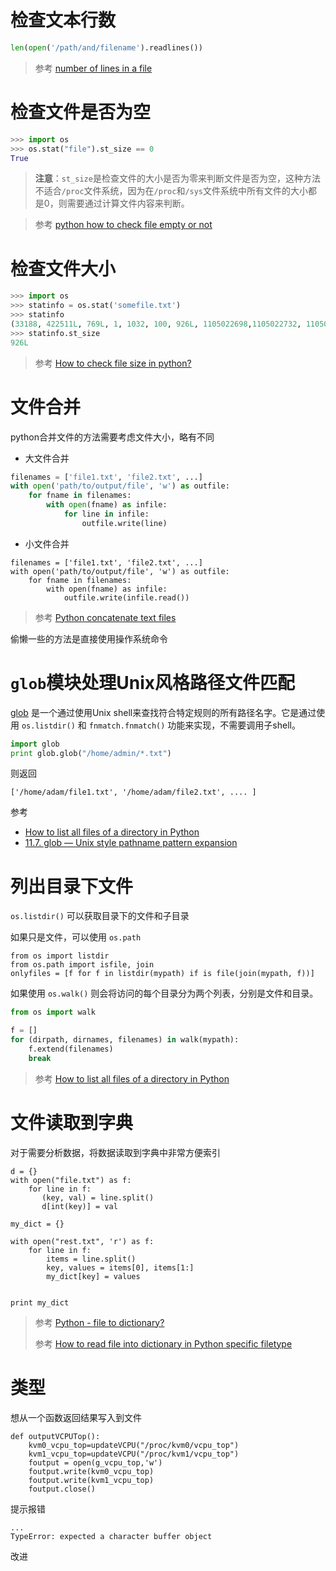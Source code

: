 
# 检查文本行数

```python
len(open('/path/and/filename').readlines())
```

> 参考 [number of lines in a file](http://grokbase.com/t/python/python-list/023x86165h/number-of-lines-in-a-file)

# 检查文件是否为空

```python
>>> import os
>>> os.stat("file").st_size == 0
True
```

> **注意**：`st_size`是检查文件的大小是否为零来判断文件是否为空，这种方法不适合`/proc`文件系统，因为在`/proc`和`/sys`文件系统中所有文件的大小都是0，则需要通过计算文件内容来判断。

> 参考 [python how to check file empty or not](http://stackoverflow.com/questions/2507808/python-how-to-check-file-empty-or-not)

# 检查文件大小

```python
>>> import os
>>> statinfo = os.stat('somefile.txt')
>>> statinfo
(33188, 422511L, 769L, 1, 1032, 100, 926L, 1105022698,1105022732, 1105022732)
>>> statinfo.st_size
926L
```

> 参考 [How to check file size in python?](http://stackoverflow.com/questions/2104080/how-to-check-file-size-in-python)

# 文件合并

python合并文件的方法需要考虑文件大小，略有不同

* 大文件合并

```python
filenames = ['file1.txt', 'file2.txt', ...]
with open('path/to/output/file', 'w') as outfile:
    for fname in filenames:
        with open(fname) as infile:
            for line in infile:
                outfile.write(line)
```

* 小文件合并

```pyton
filenames = ['file1.txt', 'file2.txt', ...]
with open('path/to/output/file', 'w') as outfile:
    for fname in filenames:
        with open(fname) as infile:
            outfile.write(infile.read())
```

> 参考 [Python concatenate text files](http://stackoverflow.com/questions/13613336/python-concatenate-text-files)

偷懒一些的方法是直接使用操作系统命令

# `glob`模块处理Unix风格路径文件匹配

[glob](https://docs.python.org/3/library/glob.html) 是一个通过使用Unix shell来查找符合特定规则的所有路径名字。它是通过使用 `os.listdir()` 和 `fnmatch.fnmatch()` 功能来实现，不需要调用子shell。

```python
import glob
print glob.glob("/home/admin/*.txt")
```

则返回

```
['/home/adam/file1.txt', '/home/adam/file2.txt', .... ]
```

参考

* [How to list all files of a directory in Python](http://stackoverflow.com/questions/3207219/how-to-list-all-files-of-a-directory-in-python)
* [11.7. glob — Unix style pathname pattern expansion](https://docs.python.org/3/library/glob.html)

# 列出目录下文件

`os.listdir()` 可以获取目录下的文件和子目录

如果只是文件，可以使用 `os.path`

```path
from os import listdir
from os.path import isfile, join
onlyfiles = [f for f in listdir(mypath) if is file(join(mypath, f))]
```

如果使用 `os.walk()` 则会将访问的每个目录分为两个列表，分别是文件和目录。

```python
from os import walk

f = []
for (dirpath, dirnames, filenames) in walk(mypath):
    f.extend(filenames)
	break
```

> 参考 [How to list all files of a directory in Python](http://stackoverflow.com/questions/3207219/how-to-list-all-files-of-a-directory-in-python)

# 文件读取到字典

对于需要分析数据，将数据读取到字典中非常方便索引

```
d = {}
with open("file.txt") as f:
    for line in f:
       (key, val) = line.split()
       d[int(key)] = val
```

```
my_dict = {}

with open("rest.txt", 'r') as f:
    for line in f:
        items = line.split()
        key, values = items[0], items[1:]
        my_dict[key] = values


print my_dict
```

> 参考 [Python - file to dictionary?](http://stackoverflow.com/questions/4803999/python-file-to-dictionary)
>
> 参考 [How to read file into dictionary in Python specific filetype](http://stackoverflow.com/questions/15577990/how-to-read-file-into-dictionary-in-python-specific-filetype)

# 类型

想从一个函数返回结果写入到文件

```
def outputVCPUTop():
    kvm0_vcpu_top=updateVCPU("/proc/kvm0/vcpu_top")
    kvm1_vcpu_top=updateVCPU("/proc/kvm1/vcpu_top")
    foutput = open(g_vcpu_top,'w')
    foutput.write(kvm0_vcpu_top)
    foutput.write(kvm1_vcpu_top)
    foutput.close()
```

提示报错

```
...
TypeError: expected a character buffer object
```

改进

```
```